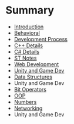 # Summary

* [Introduction](README.md)
* [Behavioral](topics/behavioral.md)
* [Development Process](/topics/development-process.md)
* [C++ Details](topics/c-details.md)
* [C\# Details](/topics/cs-details.md)
* [ST Notes](/topics/st-notes.md)
* [Web Development](/topics/web-development.md)
* [Unity and Game Dev](unity-and-game-dev.md)
* [Data Structures](topics/data-structures.md)
* Unity and Game Dev
* [Bit Operators](topics/bit-operators.md)
* [OOP](topics/oop.md)
* [Numbers](topics/numbers.md)
* [Networking](topics/networking.md)
* Unity and Game Dev

